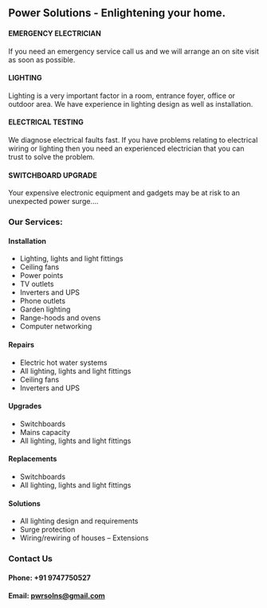 ## Power Solutions - Enlightening your home.



#### EMERGENCY ELECTRICIAN

If you need an emergency service call us and we will arrange an on site visit as soon as possible.


#### LIGHTING

Lighting is a very important factor in a room, entrance foyer, office or outdoor area. We have experience in lighting design as well as installation.


#### ELECTRICAL TESTING

We diagnose electrical faults fast. If you have problems relating to electrical wiring or lighting then you need an experienced electrician that you can trust to solve the problem.


#### SWITCHBOARD UPGRADE

Your expensive electronic equipment and gadgets may be at risk to an unexpected power surge….


### Our Services:

#### Installation

- Lighting, lights and light fittings
- Ceiling fans
- Power points
- TV outlets
- Inverters and UPS
- Phone outlets
- Garden lighting
- Range-hoods and ovens
- Computer networking
#### Repairs
- Electric hot water systems
- All lighting, lights and light fittings
- Ceiling fans
- Inverters and UPS
#### Upgrades
- Switchboards
- Mains capacity
- All lighting, lights and light fittings
#### Replacements
- Switchboards
- All lighting, lights and light fittings
#### Solutions
- All lighting design and requirements
- Surge protection
- Wiring/rewiring of houses – Extensions


### Contact Us
#### Phone: +91 9747750527
#### Email: pwrsolns@gmail.com
